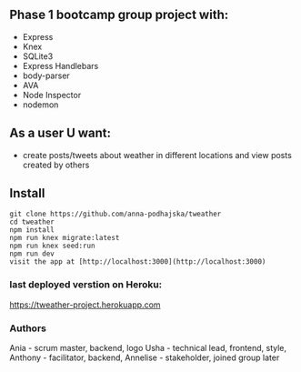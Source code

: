 ## Phase 1 bootcamp group project with:

 - Express
 - Knex
 - SQLite3
 - Express Handlebars
 - body-parser
 - AVA
 - Node Inspector
 - nodemon

## As a user U want:
- create posts/tweets about weather in different locations and view posts created by others

## Install

```
git clone https://github.com/anna-podhajska/tweather
cd tweather
npm install
npm run knex migrate:latest
npm run knex seed:run
npm run dev
visit the app at [http://localhost:3000](http://localhost:3000)
```

### last deployed verstion on Heroku:
https://tweather-project.herokuapp.com

### Authors
Ania - scrum master, backend, logo
Usha - technical lead, frontend, style,
Anthony - facilitator, backend,
Annelise - stakeholder, joined group later
